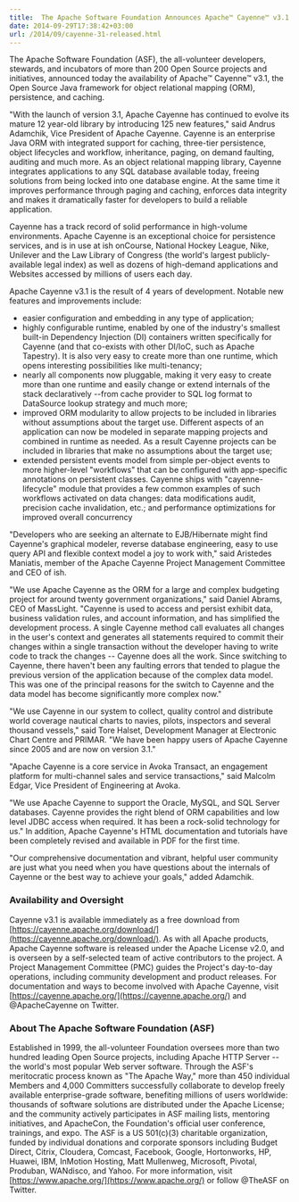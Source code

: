 ```yaml
---
title:  The Apache Software Foundation Announces Apache™ Cayenne™ v3.1
date: 2014-09-29T17:38:42+03:00
url: /2014/09/cayenne-31-released.html
---
```


The Apache Software Foundation (ASF), the all-volunteer developers, stewards, and incubators of more than 200 Open Source projects and initiatives, announced today the availability of Apache™ Cayenne™ v3.1, the Open Source Java framework for object relational mapping (ORM), persistence, and caching.

"With the launch of version 3.1, Apache Cayenne has continued to evolve its mature 12 year-old library by introducing 125 new features," said Andrus Adamchik, Vice President of Apache Cayenne.
Cayenne is an enterprise Java ORM with integrated support for caching, three-tier persistence, object lifecycles and workflow, inheritance, paging, on demand faulting, auditing and much more. As an object relational mapping library, Cayenne integrates applications to any SQL database available today, freeing solutions from being locked into one database engine. At the same time it improves performance through paging and caching, enforces data integrity and makes it dramatically faster for developers to build a reliable application.

Cayenne has a track record of solid performance in high-volume environments. Apache Cayenne is an exceptional choice for persistence services, and is in use at ish onCourse, National Hockey League, Nike, Unilever and the Law Library of Congress (the world's largest publicly-available legal index) as well as dozens of high-demand applications and Websites accessed by millions of users each day.

Apache Cayenne v3.1 is the result of 4 years of development. Notable new features and improvements include:

* easier configuration and embedding in any type of application;
* highly configurable runtime, enabled by one of the industry's smallest built-in Dependency Injection (DI) containers written specifically for Cayenne (and that co-exists with other DI/IoC, such as Apache Tapestry). It is also very easy to create more than one runtime, which opens interesting possibilities like multi-tenancy;
* nearly all components now pluggable, making it very easy to create more than one runtime and easily change or extend internals of the stack declaratively --from cache provider to SQL log format to DataSource lookup strategy and much more;
* improved ORM modularity to allow  projects to be included in libraries without assumptions about the target use. Different aspects of an application can now be modeled in separate mapping projects and combined in runtime as needed. As a result Cayenne projects can be included in libraries that make no assumptions about the target use;
* extended persistent events model from simple per-object events to more higher-level "workflows" that can be configured with app-specific annotations on persistent classes. Cayenne ships with "cayenne-lifecycle" module that provides a few common examples of such workflows activated on data changes: data modifications audit, precision cache invalidation, etc.; and performance optimizations for improved overall concurrency

"Developers who are seeking an alternate to EJB/Hibernate might find Cayenne's graphical modeler, reverse database engineering, easy to use query API and flexible context model a joy to work with," said Aristedes Maniatis, member of the Apache Cayenne Project Management Committee and CEO of ish.

"We use Apache Cayenne as the ORM for a large and complex budgeting project for around twenty government organizations," said Daniel Abrams, CEO of MassLight. "Cayenne is used to access and persist exhibit data, business validation rules, and account information, and has simplified the development process. A single Cayenne method call evaluates all changes in the user's context and generates all statements required to commit their changes within a single transaction without the developer having to write code to track the changes -- Cayenne does all the work. Since switching to Cayenne, there haven't been any faulting errors that tended to plague the previous version of the application because of the complex data model. This was one of the principal reasons for the switch to Cayenne and the data model has become significantly more complex now."

"We use Cayenne in our system to collect, quality control and distribute world coverage nautical charts to navies, pilots, inspectors and several thousand vessels," said Tore Halset, Development Manager at Electronic Chart Centre and PRIMAR. "We have been happy users of Apache Cayenne since 2005 and are now on version 3.1."

"Apache Cayenne is a core service in Avoka Transact, an engagement platform for multi-channel sales and service transactions," said Malcolm Edgar, Vice President of Engineering at Avoka.

"We use Apache Cayenne to support the Oracle, MySQL, and SQL Server databases. Cayenne provides the right blend of ORM capabilities and low level JDBC access when required. It has been a rock-solid technology for us."
In addition, Apache Cayenne's HTML documentation and tutorials have been completely revised and available in PDF for the first time.

"Our comprehensive documentation and vibrant, helpful user community are just what you need when you have questions about the internals of Cayenne or the best way to achieve your goals," added Adamchik.

### Availability and Oversight
Cayenne v3.1 is available immediately as a free download from [https://cayenne.apache.org/download/](https://cayenne.apache.org/download/). As with all Apache products, Apache Cayenne software is released under the Apache License v2.0, and is overseen by a self-selected team of active contributors to the project. A Project Management Committee (PMC) guides the Project's day-to-day operations, including community development and product releases. For documentation and ways to become involved with Apache Cayenne, visit [https://cayenne.apache.org/](https://cayenne.apache.org/) and @ApacheCayenne on Twitter.

### About The Apache Software Foundation (ASF)
Established in 1999, the all-volunteer Foundation oversees more than two hundred leading Open Source projects, including Apache HTTP Server --the world's most popular Web server software. Through the ASF's meritocratic process known as "The Apache Way," more than 450 individual Members and 4,000 Committers successfully collaborate to develop freely available enterprise-grade software, benefiting millions of users worldwide: thousands of software solutions are distributed under the Apache License; and the community actively participates in ASF mailing lists, mentoring initiatives, and ApacheCon, the Foundation's official user conference, trainings, and expo. The ASF is a US 501(c)(3) charitable organization, funded by individual donations and corporate sponsors including Budget Direct, Citrix, Cloudera, Comcast, Facebook, Google, Hortonworks, HP, Huawei, IBM, InMotion Hosting, Matt Mullenweg, Microsoft, Pivotal, Produban, WANdisco, and Yahoo. For more information, visit [https://www.apache.org/](https://www.apache.org/) or follow @TheASF on Twitter.

